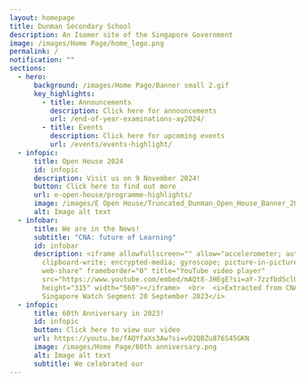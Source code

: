 ```yaml
---
layout: homepage
title: Dunman Secondary School
description: An Isomer site of the Singapore Government
image: /images/Home Page/home_logo.png
permalink: /
notification: ""
sections:
  - hero:
      background: /images/Home Page/Banner small 2.gif
      key_highlights:
        - title: Announcements
          description: Click here for announcements
          url: /end-of-year-examinations-ay2024/
        - title: Events
          description: Click here for upcoming events
          url: /events/events-highlight/
  - infopic:
      title: Open House 2024
      id: infopic
      description: Visit us on 9 November 2024!
      button: Click here to find out more
      url: e-open-house/programme-highlights/
      image: /images/E Open House/Truncated_Dunman_Open_House_Banner_2024.jpg
      alt: Image alt text
  - infobar:
      title: We are in the News!
      subtitle: "CNA: future of Learning"
      id: infobar
      description: <iframe allowfullscreen="" allow="accelerometer; autoplay;
        clipboard-write; encrypted-media; gyroscope; picture-in-picture;
        web-share" frameborder="0" title="YouTube video player"
        src="https://www.youtube.com/embed/mAQt8-JHEgE?si=aY-7zzfbdSclU0vN"
        height="315" width="560"></iframe>  <br>  <i>Extracted from CNA
        Singapore Watch Segment 20 September 2023</i>
  - infopic:
      title: 60th Anniversary in 2023!
      id: infopic
      button: Click here to view our video
      url: https://youtu.be/fAQYfaXs3Aw?si=vD2QBZu876S45GKN
      image: /images/Home Page/60th anniversary.png
      alt: Image alt text
      subtitle: We celebrated our
---
```

